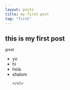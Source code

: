 ```yaml
---
layout: posts
title: my first post
tag: "first"
---
```




<h2>this is my first post</h2>

<small>great.</small>

<ul>
	<li>yo</li>
	<li>hi</li>
	<li>hola</li>
	<li>shalom</li>

	</ul>